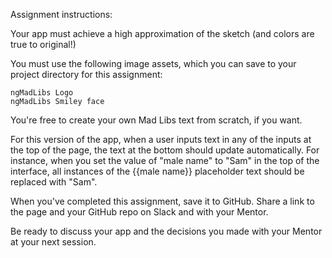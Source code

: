 Assignment instructions:

Your app must achieve a high approximation of the sketch (and colors are true to original!)

You must use the following image assets, which you can save to your project directory for this assignment:

    ngMadLibs Logo
    ngMadLibs Smiley face

You're free to create your own Mad Libs text from scratch, if you want.

For this version of the app, when a user inputs text in any of the inputs at the top of the page, the text at the bottom should update automatically. For instance, when you set the value of "male name" to "Sam" in the top of the interface, all instances of the {{male name}} placeholder text should be replaced with "Sam".

When you've completed this assignment, save it to GitHub. Share a link to the page and your GitHub repo on Slack and with your Mentor.

Be ready to discuss your app and the decisions you made with your Mentor at your next session.

